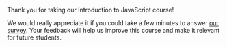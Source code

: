 Thank you for taking our Introduction to JavaScript course!

We would really appreciate it if you could take a few minutes to answer [our survey](https://surveys.jetbrains.com/s3/course-feedback-introduction-to-javascript). Your feedback will help us improve this course and make it relevant for future students.